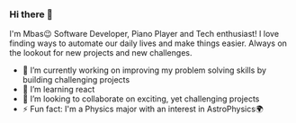### Hi there 👋
I'm Mbas😉
Software Developer, Piano Player and Tech enthusiast! I love finding ways to automate our daily lives and make things easier. Always on the lookout for new projects and new challenges.

- 🔭 I’m currently working on improving my problem solving skills by building challenging projects
- 🌱 I’m learning react
- 👯 I’m looking to collaborate on exciting, yet challenging projects
- ⚡ Fun fact: I'm a Physics major with an interest in AstroPhysics🌍
